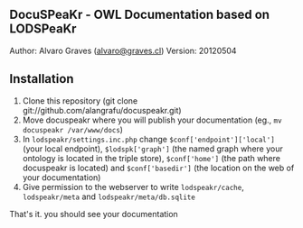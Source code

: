 DocuSPeaKr - OWL Documentation based on LODSPeaKr
-------------------------------------------------
Author: Alvaro Graves (alvaro@graves.cl)
Version: 20120504

Installation
------------

1. Clone this repository (git clone git://github.com/alangrafu/docuspeakr.git)
2. Move docuspeakr where you will publish your documentation (eg., `mv docuspeakr /var/www/docs`)
3. In `lodspeakr/settings.inc.php` change `$conf['endpoint']['local']` (your local endpoint), `$lodspk['graph']` (the named graph where your ontology is located in the triple store), `$conf['home']` (the path where docuspeakr is located) and `$conf['basedir']` (the location on the web of your documentation)
4. Give permission to the webserver to write `lodspeakr/cache`, `lodspeakr/meta` and `lodspeakr/meta/db.sqlite`

That's it. you should see your documentation

